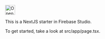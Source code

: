 <a href="https://studio.firebase.google.com/import?url=https%3A%2F%2Fgithub.com%2FUdith-creates%2Fstudio.git">
  <img
    height="32"
    alt="Open in Firebase Studio"
    src="https://cdn.firebasestudio.dev/btn/open_bright_32.svg">
</a>


This is a NextJS starter in Firebase Studio.

To get started, take a look at src/app/page.tsx.
